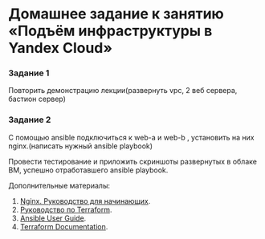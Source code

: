 # Домашнее задание к занятию «Подъём инфраструктуры в Yandex Cloud»

### Задание 1

Повторить демонстрацию лекции(развернуть vpc, 2 веб сервера, бастион сервер)

### Задание 2

С помощью ansible подключиться к web-a и web-b , установить на них nginx.(написать нужный ansible playbook)


Провести тестирование и приложить скриншоты развернутых в облаке ВМ, успешно отработавшего ansible playbook.


Дополнительные материалы:

1. [Nginx. Руководство для начинающих](https://nginx.org/ru/docs/beginners_guide.html).
2. [Руководство по Terraform](https://registry.terraform.io/providers/yandex-cloud/yandex/latest/doc).
3. [Ansible User Guide](https://docs.ansible.com/ansible/latest/user_guide/index.html).
1. [Terraform Documentation](https://www.terraform.io/docs/index.html).